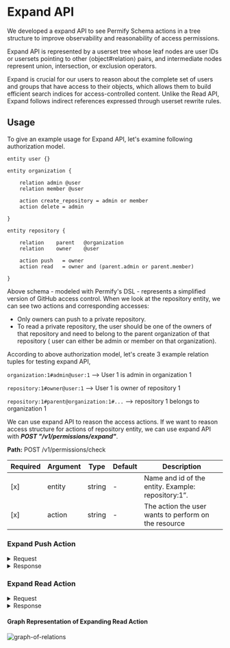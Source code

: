 # Expand API
We developed a expand API to see Permify Schema actions in a tree structure to improve observability and reasonability of access permissions.

Expand API is represented by a userset tree whose leaf nodes are user IDs or usersets pointing to other ⟨object#relation⟩ pairs, and intermediate nodes represent union, intersection, or exclusion operators.

Expand is crucial for our users to reason about the complete set of users and groups that have access to their objects, which allows them to build efficient search indices for access-controlled content. Unlike the Read API, Expand follows indirect references expressed through userset rewrite rules.

## Usage

To give an example usage for Expand API, let's examine following authorization model.

```perm
entity user {} 

entity organization {

    relation admin @user    
    relation member @user    

    action create_repository = admin or member
    action delete = admin

} 

entity repository {

    relation    parent   @organization 
    relation    owner    @user           

    action push   = owner
    action read   = owner and (parent.admin or parent.member)

} 
```

Above schema - modeled with Permify's DSL - represents a simplified version of GitHub access control. When we look at the repository entity, we can see two actions and corresponding accesses:

 - Only owners can push to a private repository.
 - To read a private repository, the user should be one of the owners of that repository and need to belong to the parent organization of that repository ( user can either be admin or member on that organization).

According to above authorization model, let's create 3 example relation tuples for testing expand API,

`organization:1#admin@user:1`  --> User 1 is admin in organization 1‍

`repository:1#owner@user:1`  --> User 1 is owner of repository 1  

`repository:1#parent@organization:1#...`  --> repository 1 belongs to organization 1

We can use expand API to reason the access actions. If we want to reason access structure for actions of repository entity, we can use expand API with ***POST "/v1/permissions/expand"***. 

**Path:** POST /v1/permissions/check

| Required | Argument | Type | Default | Description |
|----------|----------|---------|---------|-------------------------------------------------------------------------------------------|
| [x]   | entity | string | - | Name and id of the entity. Example: repository:1”.
| [x]   | action | string | - | The action the user wants to perform on the resource |

### Expand Push Action 

<details><summary>Request</summary>
<p>

```json
{
    "entity": {
        "type": "repository",
        "id": "1"
    },
    "action": "push"
}
```

</p>
</details>

<details><summary>Response</summary>
<p>

```json
{
    "tree": {
        "target": {
            "entity": {
                "type": "repository",
                "id": "1"
            },
            "relation": "owner"
        },
        "leaf": {
            "exclusion": false,
            "subjects": [
                {
                    "type": "user",
                    "id": "1",
                    "relation": ""
                }
            ]
        }
    }
}
```

</p>
</details>

### Expand Read Action 

<details><summary>Request</summary>
<p>

```json
{
    "entity": {
        "type": "repository",
        "id": "1"
    },
    "action": "read"
}
```

</p>
</details>

<details><summary>Response</summary>
<p>

```json
{
    "tree": {
        "target": null,
        "expand": {
            "operation": "INTERSECTION",
            "children": [
                {
                    "target": {
                        "entity": {
                            "type": "repository",
                            "id": "1"
                        },
                        "relation": "owner"
                    },
                    "leaf": {
                        "exclusion": false,
                        "subjects": [
                            {
                                "type": "user",
                                "id": "1",
                                "relation": ""
                            }
                        ]
                    }
                },
                {
                    "target": null,
                    "expand": {
                        "operation": "UNION",
                        "children": [
                            {
                                "target": null,
                                "expand": {
                                    "operation": "UNION",
                                    "children": [
                                        {
                                            "target": {
                                                "entity": {
                                                    "type": "repository",
                                                    "id": "1"
                                                },
                                                "relation": "parent.admin"
                                            },
                                            "leaf": {
                                                "exclusion": false,
                                                "subjects": [
                                                    {
                                                        "type": "organization",
                                                        "id": "1",
                                                        "relation": "admin"
                                                    }
                                                ]
                                            }
                                        },
                                        {
                                            "target": {
                                                "entity": {
                                                    "type": "organization",
                                                    "id": "1"
                                                },
                                                "relation": "admin"
                                            },
                                            "leaf": {
                                                "exclusion": false,
                                                "subjects": [
                                                    {
                                                        "type": "user",
                                                        "id": "1",
                                                        "relation": ""
                                                    }
                                                ]
                                            }
                                        }
                                    ]
                                }
                            },
                            {
                                "target": null,
                                "expand": {
                                    "operation": "UNION",
                                    "children": [
                                        {
                                            "target": {
                                                "entity": {
                                                    "type": "repository",
                                                    "id": "1"
                                                },
                                                "relation": "parent.member"
                                            },
                                            "leaf": {
                                                "exclusion": false,
                                                "subjects": [
                                                    {
                                                        "type": "organization",
                                                        "id": "1",
                                                        "relation": "member"
                                                    }
                                                ]
                                            }
                                        },
                                        {
                                            "target": {
                                                "entity": {
                                                    "type": "organization",
                                                    "id": "1"
                                                },
                                                "relation": "member"
                                            },
                                            "leaf": {
                                                "exclusion": false,
                                                "subjects": []
                                            }
                                        }
                                    ]
                                }
                            }
                        ]
                    }
                }
            ]
        }
    }
}
```
</p>
</details>

#### **Graph Representation of Expanding Read Action**

![graph-of-relations](https://user-images.githubusercontent.com/34595361/186653899-7090feb5-8ef4-4a8c-991f-ed9475a5e1f7.png)